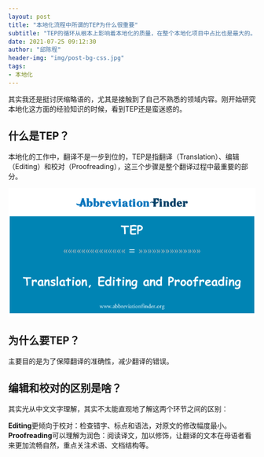 ```yaml
---
layout: post
title: "本地化流程中所谓的TEP为什么很重要"
subtitle: "TEP的循环从根本上影响着本地化的质量，在整个本地化项目中占比也是最大的。"
date: 2021-07-25 09:12:30
author: "邱陈程"
header-img: "img/post-bg-css.jpg"
tags:
- 本地化
---
```


其实我还是挺讨厌缩略语的，尤其是接触到了自己不熟悉的领域内容。刚开始研究本地化这方面的经验知识的时候，看到TEP还是蛮迷惑的。

## 什么是TEP？

本地化的工作中，翻译不是一步到位的，TEP是指翻译（Translation）、编辑（Editing）和校对（Proofreading），这三个步骤是整个翻译过程中最重要的部分。

![TEP: 翻译、 编辑和校对](img/inpost/2021-07-25-WhyTEPIsImportant/tep_translation-editing-and-proofreading.png)

## 为什么要TEP？

主要目的是为了保障翻译的准确性，减少翻译的错误。

## 编辑和校对的区别是啥？

其实光从中文文字理解，其实不太能直观地了解这两个环节之间的区别：

**Editing**更倾向于校对：检查错字、标点和语法，对原文的修改幅度最小。**Proofreading**可以理解为润色：阅读译文，加以修饰，让翻译的文本在母语者看来更加流畅自然，重点关注术语、文档结构等。
